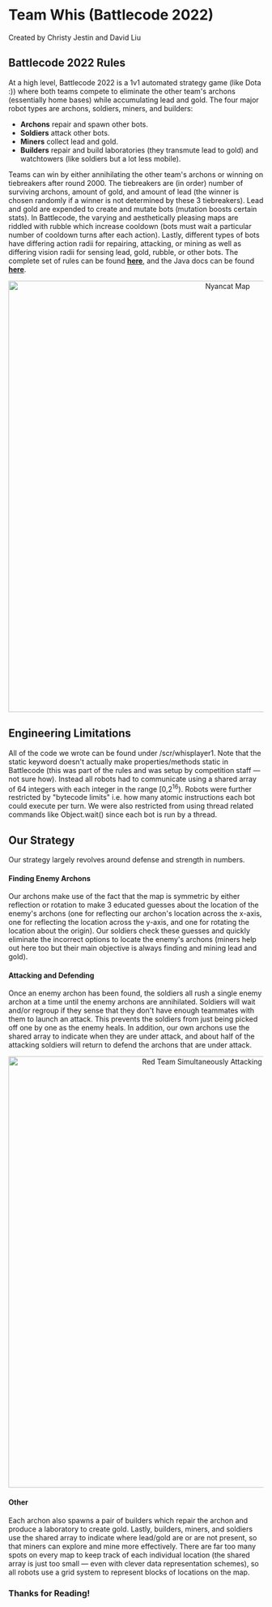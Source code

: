 # Team Whis (Battlecode 2022)
Created by Christy Jestin and David Liu

## Battlecode 2022 Rules
At a high level, Battlecode 2022 is a 1v1 automated strategy game (like Dota :)) where both teams compete to eliminate the other team's archons (essentially home bases) while accumulating lead and gold. The four major robot types are archons, soldiers, miners, and builders:
* **Archons** repair and spawn other bots.
* **Soldiers** attack other bots.
* **Miners** collect lead and gold.
* **Builders** repair and build laboratories (they transmute lead to gold) and watchtowers (like soldiers but a lot less mobile).

Teams can win by either annihilating the other team's archons or winning on tiebreakers after round 2000. The tiebreakers are (in order) number of surviving archons, amount of gold, and amount of lead (the winner is chosen randomly if a winner is not determined by these 3 tiebreakers). Lead and gold are expended to create and mutate bots (mutation boosts certain stats). In Battlecode, the varying and aesthetically pleasing maps are riddled with rubble which increase cooldown (bots must wait a particular number of cooldown turns after each action). Lastly, different types of bots have differing action radii for repairing, attacking, or mining as well as differing vision radii for sensing lead, gold, rubble, or other bots. The complete set of rules can be found **[here](https://play.battlecode.org/specs/2022/specs.md.html)**, and the Java docs can be found **[here](https://play.battlecode.org/javadocs/2022/index.html)**.
<p align="center">
<img alt="Nyancat Map" src="https://user-images.githubusercontent.com/52580002/150923866-84e627a4-032b-4b21-9378-5764311a1f59.png" width="850"/>
</p>

## Engineering Limitations
All of the code we wrote can be found under /scr/whisplayer1. Note that the static keyword doesn't actually make properties/methods static in Battlecode (this was part of the rules and was setup by competition staff &mdash; not sure how). Instead all robots had to communicate using a shared array of 64 integers with each integer in the range \[0,2<sup>16</sup>). Robots were further restricted by \"bytecode limits\" i.e. how many atomic instructions each bot could execute per turn. We were also restricted from using thread related commands like Object.wait() since each bot is run by a thread.

## Our Strategy
Our strategy largely revolves around defense and strength in numbers.

#### Finding Enemy Archons
Our archons make use of the fact that the map is symmetric by either reflection or rotation to make 3 educated guesses about the location of the enemy's archons (one for reflecting our archon's location across the x-axis, one for reflecting the location across the y-axis, and one for rotating the location about the origin). Our soldiers check these guesses and quickly eliminate the incorrect options to locate the enemy's archons (miners help out here too but their main objective is always finding and mining lead and gold).

#### Attacking and Defending
Once an enemy archon has been found, the soldiers all rush a single enemy archon at a time until the enemy archons are annihilated. Soldiers will wait and/or regroup if they sense that they don't have enough teammates with them to launch an attack. This prevents the soldiers from just being picked off one by one as the enemy heals. In addition, our own archons use the shared array to indicate when they are under attack, and about half of the attacking soldiers will return to defend the archons that are under attack.
<p align="center">
<img alt="Red Team Simultaneously Attacking and Defending" src="https://user-images.githubusercontent.com/52580002/150924598-f7fc3b6f-6cf6-4255-9f28-270a8e62821e.png" width="850px"/>
</p>


#### Other
Each archon also spawns a pair of builders which repair the archon and produce a laboratory to create gold. Lastly, builders, miners, and soldiers use the shared array to indicate where lead/gold are or are not present, so that miners can explore and mine more effectively. There are far too many spots on every map to keep track of each individual location (the shared array is just too small &mdash; even with clever data representation schemes), so all robots use a grid system to represent blocks of locations on the map.

### Thanks for Reading!
